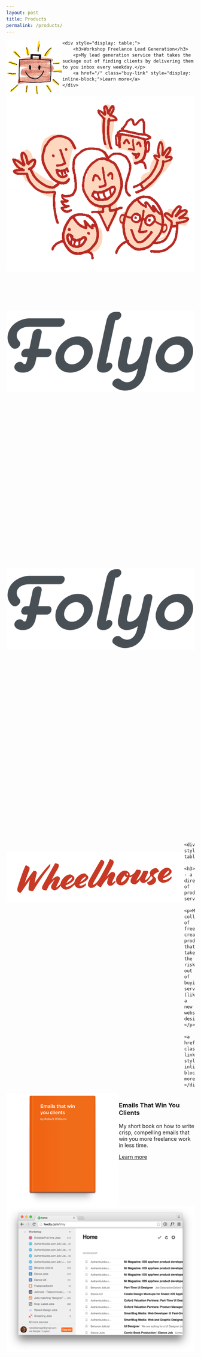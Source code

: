 ```yaml
---
layout: post
title: Products
permalink: /products/
---
```


<div class="product">
	<img src="/images/yay.png" align="left">

	<div style="display: table;">
		<h3>Workshop Freelance Lead Generation</h3>
		<p>My lead generation service that takes the suckage out of finding clients by delivering them to you inbox every weekday.</p>
		<a href="/" class="buy-link" style="display: inline-block;">Learn more</a>
	</div>
</div>


<div class="product">
	<img src="/images/people.png" align="left">

	<div style="display: table;">
	
		<h3>Emails That Win Masterclass</h3>
		<p>My audio/video course on automating your freelance business into a recurring revenue machine.</p>
		<a href="/class" class="buy-link" style="display: inline-block;">Learn more</a>
	</div>
</div>


<div class="product">
	<img src="/images/folyo-1.png" align="left" style="margin-top: 1.5em;">

	<div style="display: table;">
		<h3>Post your project to Workshop</h3>
		<p>Submit your project to Workshop and skip 99% of job board site spam by only showing your project to paying freelancers.</p>
		<a href="/connect" class="buy-link" style="display: inline-block;">Learn more</a>
	</div>
</div>

<div class="product">
	<img src="/images/folyo-1.png" align="left" style="margin-top: 1.5em;">

	<div style="display: table;">
		<h3>Folyo - a private job board for designers</h3>
		<p>My marketplace for the best freelance designers in the world. Originally created by Sacha Greif I took over the app this year.</p>
		<a href="http://folyo.me" class="buy-link" style="display: inline-block;">Learn more</a>
	</div>
</div>


<div class="product">
	<img src="/images/wheelhouse.png" align="left" style="margin-top: 2em;">

	<div style="display: table;">
		<h3>Wheelhouse - a directory of productized services</h3>
		<p>My collection of freelancer-created products that take the risk out of buying services (like a new website design).</p>
		<a href="http://inwheelhouse.com" class="buy-link" style="display: inline-block;">Learn more</a>
	</div>
</div>


<div class="product">
<img src="/images/book-mockup.png" align="left">

<div style="display: table;">
	<h3>Emails That Win You Clients</h3>
	<p>My short book on how to write crisp, compelling emails that win you more freelance work in less time.</p>
	<a href="http://emailsthatwin.com" class="buy-link" style="display: inline-block;">Learn more</a>
	</div>
</div>

<div class="product">
	<img src="/images/instant-lead-generator.png" align="left">

	<div style="display: table;">
		<h3>Endless Client Generator</h3>
		<p>A file pre-loaded with a huge chunk of freelance job boards that's ready to get plugged into any RSS reader. Comes with a short video on how exactly to to use it.</p>
		<a href="/using-job-boards" class="buy-link" style="display: inline-block;">Learn more</a>
	</div>
</div>